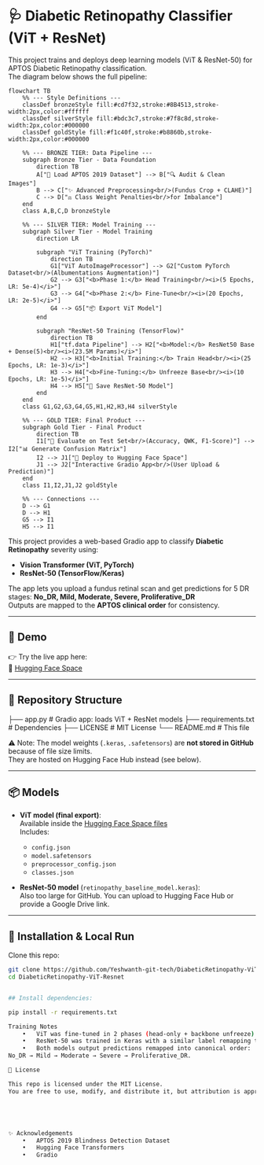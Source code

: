 # 🩺 Diabetic Retinopathy Classifier (ViT + ResNet)


This project trains and deploys deep learning models (ViT & ResNet-50) for APTOS Diabetic Retinopathy classification.  
The diagram below shows the full pipeline:

```mermaid
flowchart TB
    %% --- Style Definitions ---
    classDef bronzeStyle fill:#cd7f32,stroke:#8B4513,stroke-width:2px,color:#ffffff
    classDef silverStyle fill:#bdc3c7,stroke:#7f8c8d,stroke-width:2px,color:#000000
    classDef goldStyle fill:#f1c40f,stroke:#b8860b,stroke-width:2px,color:#000000

    %% --- BRONZE TIER: Data Pipeline ---
    subgraph Bronze Tier - Data Foundation
        direction TB
        A["📄 Load APTOS 2019 Dataset"] --> B["🔍 Audit & Clean Images"]
        B --> C["✨ Advanced Preprocessing<br/>(Fundus Crop + CLAHE)"]
        C --> D["⚖️ Class Weight Penalties<br/>for Imbalance"]
    end
    class A,B,C,D bronzeStyle

    %% --- SILVER TIER: Model Training ---
    subgraph Silver Tier - Model Training
        direction LR

        subgraph "ViT Training (PyTorch)"
            direction TB
            G1["ViT AutoImageProcessor"] --> G2["Custom PyTorch Dataset<br/>(Albumentations Augmentation)"]
            G2 --> G3["<b>Phase 1:</b> Head Training<br/><i>(5 Epochs, LR: 5e-4)</i>"]
            G3 --> G4["<b>Phase 2:</b> Fine-Tune<br/><i>(20 Epochs, LR: 2e-5)</i>"]
            G4 --> G5["📦 Export ViT Model"]
        end

        subgraph "ResNet-50 Training (TensorFlow)"
            direction TB
            H1["tf.data Pipeline"] --> H2["<b>Model:</b> ResNet50 Base + Dense(5)<br/><i>(23.5M Params)</i>"]
            H2 --> H3["<b>Initial Training:</b> Train Head<br/><i>(25 Epochs, LR: 1e-3)</i>"]
            H3 --> H4["<b>Fine-Tuning:</b> Unfreeze Base<br/><i>(10 Epochs, LR: 1e-5)</i>"]
            H4 --> H5["💾 Save ResNet-50 Model"]
        end
    end
    class G1,G2,G3,G4,G5,H1,H2,H3,H4 silverStyle

    %% --- GOLD TIER: Final Product ---
    subgraph Gold Tier - Final Product
        direction TB
        I1["🧪 Evaluate on Test Set<br/>(Accuracy, QWK, F1-Score)"] --> I2["📊 Generate Confusion Matrix"]
        I2 --> J1["🚀 Deploy to Hugging Face Space"]
        J1 --> J2["Interactive Gradio App<br/>(User Upload & Prediction)"]
    end
    class I1,I2,J1,J2 goldStyle

    %% --- Connections ---
    D --> G1
    D --> H1
    G5 --> I1
    H5 --> I1
```


This project provides a web-based Gradio app to classify **Diabetic Retinopathy** severity using:
- **Vision Transformer (ViT, PyTorch)**  
- **ResNet-50 (TensorFlow/Keras)**  

The app lets you upload a fundus retinal scan and get predictions for 5 DR stages:
**No_DR, Mild, Moderate, Severe, Proliferative_DR**  
Outputs are mapped to the **APTOS clinical order** for consistency.

---

## 🚀 Demo

👉 Try the live app here:  
🔗 [Hugging Face Space](https://huggingface.co/spaces/Yeshwanth2410/DiabeticRetinopath-ViT-Resnet)

---

## 📂 Repository Structure

├── app.py                   # Gradio app: loads ViT + ResNet models
├── requirements.txt         # Dependencies
├── LICENSE                  # MIT License
└── README.md                # This file




⚠️ Note: The model weights (`.keras`, `.safetensors`) are **not stored in GitHub** because of file size limits.  
They are hosted on Hugging Face Hub instead (see below).

---

## 📦 Models

- **ViT model (final export)**:  
  Available inside the [Hugging Face Space files](https://huggingface.co/spaces/Yeshwanth2410/DiabeticRetinopath-ViT-Resnet/tree/main/dr-vit-EXPORT-final)  
  Includes:
  - `config.json`  
  - `model.safetensors`  
  - `preprocessor_config.json`  
  - `classes.json`

- **ResNet-50 model** (`retinopathy_baseline_model.keras`):  
  Also too large for GitHub. You can upload to Hugging Face Hub or provide a Google Drive link.

---

## 🔧 Installation & Local Run

Clone this repo:
```bash
git clone https://github.com/Yeshwanth-git-tech/DiabeticRetinopathy-ViT-Resnet.git
cd DiabeticRetinopathy-ViT-Resnet


## Install dependencies:

pip install -r requirements.txt

Training Notes
	•	ViT was fine-tuned in 2 phases (head-only + backbone unfreeze) with class-balanced loss.
	•	ResNet-50 was trained in Keras with a similar label remapping to match APTOS dataset order.
	•	Both models output predictions remapped into canonical order:
No_DR → Mild → Moderate → Severe → Proliferative_DR.

📜 License

This repo is licensed under the MIT License.
You are free to use, modify, and distribute it, but attribution is appreciated.





✨ Acknowledgements
	•	APTOS 2019 Blindness Detection Dataset
	•	Hugging Face Transformers
	•	Gradio